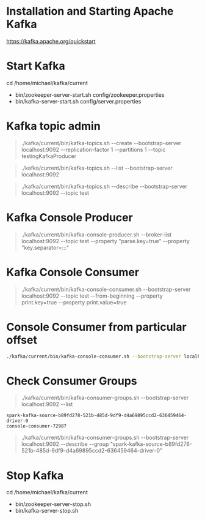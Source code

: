 # Installation and Starting Apache Kafka
https://kafka.apache.org/quickstart


# Start Kafka
cd /home/michael/kafka/current
* bin/zookeeper-server-start.sh config/zookeeper.properties
* bin/kafka-server-start.sh config/server.properties

# Kafka topic admin
> ./kafka/current/bin/kafka-topics.sh --create --bootstrap-server localhost:9092 --replication-factor 1 --partitions 1 --topic testingKafkaProducer

> ./kafka/current/bin/kafka-topics.sh --list --bootstrap-server localhost:9092

> ./kafka/current/bin/kafka-topics.sh --describe --bootstrap-server localhost:9092 --topic test

# Kafka Console Producer
> ./kafka/current/bin/kafka-console-producer.sh --broker-list localhost:9092 --topic test --property "parse.key=true" 
  --property "key.separator=:::"

# Kafka Console Consumer
> ./kafka/current/bin/kafka-console-consumer.sh --bootstrap-server localhost:9092 --topic test --from-beginning --property print.key=true --property print.value=true

# Console Consumer from particular offset
```bash
./kafka/current/bin/kafka-console-consumer.sh --bootstrap-server localhost:9092 --topic test --partition 0 --offset 1
```

# Check Consumer Groups
> ./kafka/current/bin/kafka-consumer-groups.sh --bootstrap-server localhost:9092 --list
```shell
spark-kafka-source-b89fd278-521b-485d-9df9-d4a69895ccd2-636459464-driver-0
console-consumer-72987
```
> ./kafka/current/bin/kafka-consumer-groups.sh --bootstrap-server localhost:9092 --describe --group "spark-kafka-source-b89fd278-521b-485d-9df9-d4a69895ccd2-636459464-driver-0"


# Stop Kafka
cd /home/michael/kafka/current
* bin/zookeeper-server-stop.sh
* bin/kafka-server-stop.sh
